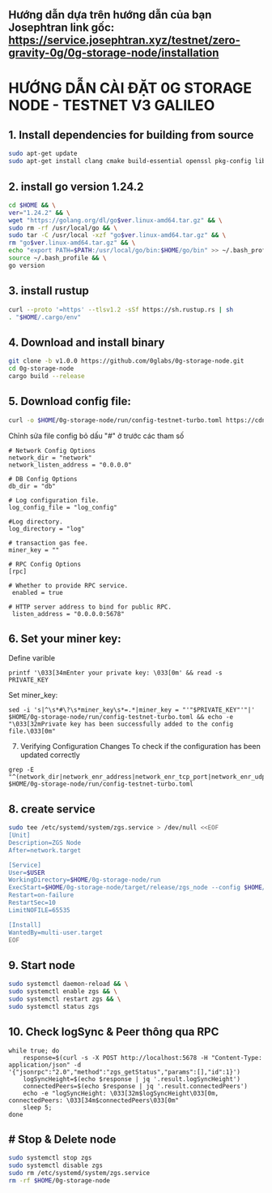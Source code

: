 Hướng dẫn dựa trên hướng dẫn của bạn Josephtran
link gốc: https://service.josephtran.xyz/testnet/zero-gravity-0g/0g-storage-node/installation
---
# HƯỚNG DẪN CÀI ĐẶT 0G STORAGE NODE - TESTNET V3 GALILEO
## 1. Install dependencies for building from source
```bash
sudo apt-get update
sudo apt-get install clang cmake build-essential openssl pkg-config libssl-dev jq
```
## 2. install go version 1.24.2
```bash
cd $HOME && \
ver="1.24.2" && \
wget "https://golang.org/dl/go$ver.linux-amd64.tar.gz" && \
sudo rm -rf /usr/local/go && \
sudo tar -C /usr/local -xzf "go$ver.linux-amd64.tar.gz" && \
rm "go$ver.linux-amd64.tar.gz" && \
echo "export PATH=$PATH:/usr/local/go/bin:$HOME/go/bin" >> ~/.bash_profile && \
source ~/.bash_profile && \
go version
```
## 3. install rustup
```bash
curl --proto '=https' --tlsv1.2 -sSf https://sh.rustup.rs | sh
. "$HOME/.cargo/env"
```
## 4. Download and install binary
```bash
git clone -b v1.0.0 https://github.com/0glabs/0g-storage-node.git
cd 0g-storage-node
cargo build --release
```
## 5. Download config file:
```bash
curl -o $HOME/0g-storage-node/run/config-testnet-turbo.toml https://cdn.bangcode.id/0g/v3_config.toml
```
Chỉnh sửa file config
bỏ dấu "#" ở trước các tham số
```
# Network Config Options
network_dir = "network"
network_listen_address = "0.0.0.0"

# DB Config Options
db_dir = "db"

# Log configuration file.
log_config_file = "log_config"

#Log directory.
log_directory = "log"

# transaction gas fee.
miner_key = ""

# RPC Config Options
[rpc]

# Whether to provide RPC service.
 enabled = true

# HTTP server address to bind for public RPC.
 listen_address = "0.0.0.0:5678"
```
## 6. Set your miner key:
Define varible
```
printf '\033[34mEnter your private key: \033[0m' && read -s PRIVATE_KEY
```
Set miner_key:
```
sed -i 's|^\s*#\?\s*miner_key\s*=.*|miner_key = "'"$PRIVATE_KEY"'"|' $HOME/0g-storage-node/run/config-testnet-turbo.toml && echo -e "\033[32mPrivate key has been successfully added to the config file.\033[0m"
```
7. Verifying Configuration Changes
To check if the configuration has been updated correctly
```
grep -E "^(network_dir|network_enr_address|network_enr_tcp_port|network_enr_udp_port|network_libp2p_port|network_discovery_port|rpc_listen_address|rpc_enabled|db_dir|log_config_file|log_contract_address|mine_contract_address|reward_contract_address|log_sync_start_block_number|blockchain_rpc_endpoint|auto_sync_enabled|find_peer_timeout)" $HOME/0g-storage-node/run/config-testnet-turbo.toml
```
## 8. create service
```bash
sudo tee /etc/systemd/system/zgs.service > /dev/null <<EOF
[Unit]
Description=ZGS Node
After=network.target

[Service]
User=$USER
WorkingDirectory=$HOME/0g-storage-node/run
ExecStart=$HOME/0g-storage-node/target/release/zgs_node --config $HOME/0g-storage-node/run/config-testnet-turbo.toml
Restart=on-failure
RestartSec=10
LimitNOFILE=65535

[Install]
WantedBy=multi-user.target
EOF
```
## 9. Start node
```bash
sudo systemctl daemon-reload && \
sudo systemctl enable zgs && \
sudo systemctl restart zgs && \
sudo systemctl status zgs
```
## 10. Check logSync & Peer thông qua RPC
```
while true; do
    response=$(curl -s -X POST http://localhost:5678 -H "Content-Type: application/json" -d '{"jsonrpc":"2.0","method":"zgs_getStatus","params":[],"id":1}')
    logSyncHeight=$(echo $response | jq '.result.logSyncHeight')
    connectedPeers=$(echo $response | jq '.result.connectedPeers')
    echo -e "logSyncHeight: \033[32m$logSyncHeight\033[0m, connectedPeers: \033[34m$connectedPeers\033[0m"
    sleep 5;
done
```
## # Stop & Delete node
```bash
sudo systemctl stop zgs
sudo systemctl disable zgs
sudo rm /etc/systemd/system/zgs.service
rm -rf $HOME/0g-storage-node
```
